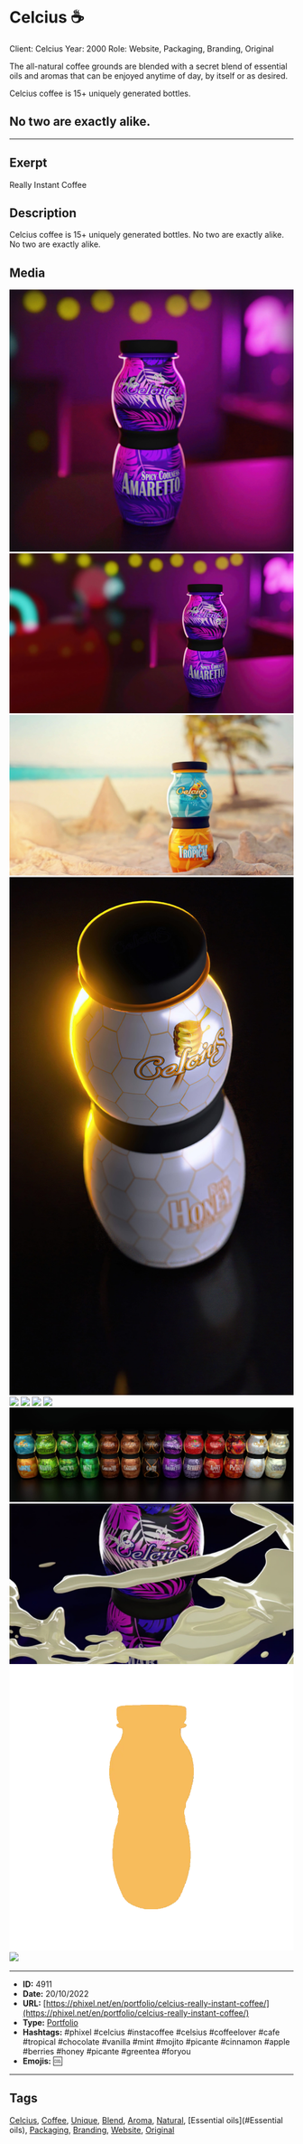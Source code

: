 # Celcius ☕
Client: Celcius
Year: 2000
Role: Website, Packaging, Branding, Original

The all-natural coffee grounds are blended with a secret blend of essential oils and aromas that can be enjoyed anytime of day, by itself or as desired.

Celcius coffee is 15+ uniquely generated bottles.
## No two are exactly alike.
------------
## Exerpt
Really Instant Coffee
## Description
Celcius coffee is 15+ uniquely generated bottles. No two are exactly alike. No two are exactly alike.
## Media
<img src="media/55fc1a70/celcius-bar-cut.jpg">
<img src="media/80c68221/celcius-bar.jpg">
<img src="media/598748d7/celcius-beach.jpg">
<img src="media/cfd24a62/celcius-honey.jpg">
<img src="media/ec9841eb/celcius-morning-cut.jpg">
<img src="media/3f7aaecf/celcius-morning.jpg">
<img src="media/4c264249/bottle-splash.bin">
<img src="media/6d067d19/bottle.bin">
<img src="media/0ac38715/all.jpg">
<img src="media/7bd3a6aa/amaretto.jpg">
<img src="media/f713f605/loading.webp">
<img src="media/8f5d4105/presentation.mp4">

------------
- **ID:** 4911
- **Date:** 20/10/2022
- **URL:** [https://phixel.net/en/portfolio/celcius-really-instant-coffee/](https://phixel.net/en/portfolio/celcius-really-instant-coffee/)
- **Type:** [Portfolio](#portfolio)
- **Hashtags:** #phixel #celcius #instacoffee #celsius #coffeelover #cafe #tropical #chocolate #vanilla #mint #mojito #picante #cinnamon #apple #berries #honey #picante #greentea #foryou
- **Emojis:** 🆒

------------
## Tags
[Celcius](#Celcius), [Coffee](#Coffee), [Unique](#Unique), [Blend](#Blend), [Aroma](#Aroma), [Natural](#Natural), [Essential oils](#Essential oils), [Packaging](#Packaging), [Branding](#Branding), [Website](#Website), [Original](#Original)
